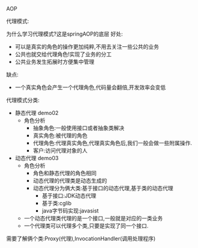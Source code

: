 AOP

代理模式:

为什么学习代理模式?这是springAOP的底层
好处:
- 可以是真实的角色的操作更加纯粹,不用去关注一些公共的业务
- 公共也就交给代理角色!实现了业务的分工
- 公共业务发生拓展时方便集中管理

缺点:
- 一个真实角色会产生一个代理角色,代码量会翻倍,开发效率会变低

代理模式分类:
- 静态代理 demo02
  - 角色分析
    - 抽象角色:一般使用接口或者抽象类解决
    - 真实角色:被代理的角色
    - 代理角色:代理真实角色,代理真实角色后,我们一般会做一些附属操作.
    - 客户:访问代理对象的人
- 动态代理 demo03
  - 角色分析
    - 角色和静态代理的角色相同
    - 动态代理的代理类是动态生成的
    - 动态代理分为俩大类:基于接口的动态代理,基于类的动态代理
      - 基于接口:JDK动态代理
      - 基于类:cglib
      - java字节码实现:javasist
  - 一个动态代理类代理的是一个接口,一般就是对应的一类业务
  - 一个代理类可以代理多个类,只要是实现了同一个接口.

需要了解俩个类:Proxy(代理),InvocationHandler(调用处理程序)
